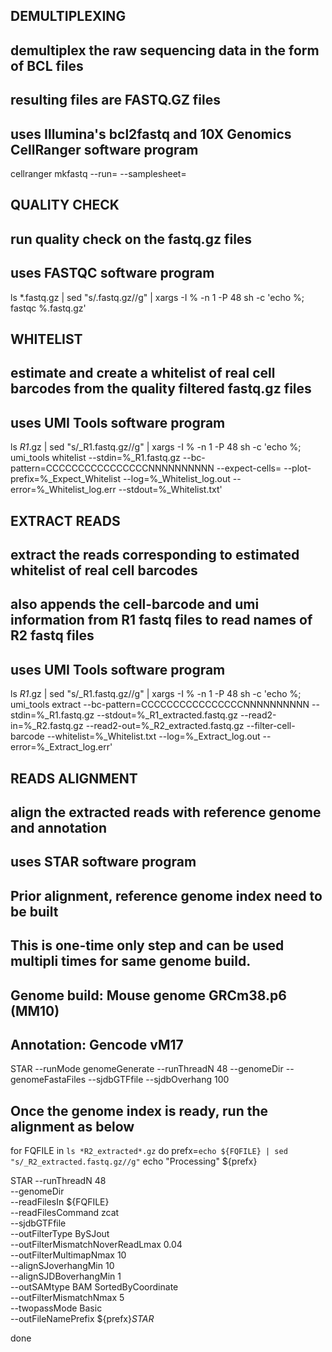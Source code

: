 ## DEMULTIPLEXING
## demultiplex the raw sequencing data in the form of BCL files
## resulting files are FASTQ.GZ files
## uses Illumina's bcl2fastq and 10X Genomics CellRanger software program

cellranger mkfastq --run=<path to BCL files> --samplesheet=<path to sample sheet>

## QUALITY CHECK
## run quality check on the fastq.gz files
## uses FASTQC software program

ls *.fastq.gz | sed "s/.fastq.gz//g" | xargs -I % -n 1 -P 48 sh -c 'echo %; fastqc %.fastq.gz'

## WHITELIST
## estimate and create a whitelist of real cell barcodes from the quality filtered fastq.gz files
## uses UMI Tools software program

ls *R1*.gz | sed "s/_R1.fastq.gz//g" | xargs -I % -n 1 -P 48 sh -c 'echo %; umi_tools whitelist --stdin=%_R1.fastq.gz --bc-pattern=CCCCCCCCCCCCCCCCNNNNNNNNNN --expect-cells=<number of expected cells> --plot-prefix=%_Expect_Whitelist --log=%_Whitelist_log.out --error=%_Whitelist_log.err --stdout=%_Whitelist.txt'

## EXTRACT READS
## extract the reads corresponding to estimated whitelist of real cell barcodes
## also appends the cell-barcode and umi information from R1 fastq files to read names of R2 fastq files
## uses UMI Tools software program

ls *R1*.gz | sed "s/_R1.fastq.gz//g" | xargs -I % -n 1 -P 48 sh -c 'echo %; umi_tools extract --bc-pattern=CCCCCCCCCCCCCCCCNNNNNNNNNN --stdin=%_R1.fastq.gz --stdout=%_R1_extracted.fastq.gz --read2-in=%_R2.fastq.gz --read2-out=%_R2_extracted.fastq.gz --filter-cell-barcode --whitelist=%_Whitelist.txt --log=%_Extract_log.out --error=%_Extract_log.err'

## READS ALIGNMENT
## align the extracted reads with reference genome and annotation
## uses STAR software program

## Prior alignment, reference genome index need to be built
## This is one-time only step and can be used multipli times for same genome build.
## Genome build: Mouse genome GRCm38.p6 (MM10)
## Annotation: Gencode vM17

STAR --runMode genomeGenerate --runThreadN 48 --genomeDir <genome index directory> --genomeFastaFiles <reference genome fasta file> --sjdbGTFfile <reference annotation gtf file> --sjdbOverhang 100


## Once the genome index is ready, run the alignment as below
for FQFILE in `ls *R2_extracted*.gz`
 do
  prefx=`echo ${FQFILE} | sed "s/_R2_extracted.fastq.gz//g"`
  echo "Processing" ${prefx}

  STAR --runThreadN 48 \
       --genomeDir <path the reference genome index> \
       --readFilesIn ${FQFILE} \
       --readFilesCommand zcat \
       --sjdbGTFfile <path to reference annotation gtf file> \
       --outFilterType BySJout  \
       --outFilterMismatchNoverReadLmax 0.04 \
       --outFilterMultimapNmax 10 \
       --alignSJoverhangMin 10 \
       --alignSJDBoverhangMin 1 \
       --outSAMtype BAM SortedByCoordinate \
       --outFilterMismatchNmax 5 \
       --twopassMode Basic \
       --outFileNamePrefix ${prefx}_STAR_

 done
